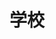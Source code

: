 ---
title: 学校
description: 学校
kana: がっこう
pronunciation: gaxtsukou
tone: ⓪
type: 名词
pubDate: 2024-08-21 00:00:33
lessonIndex: 5
---